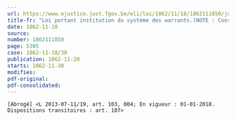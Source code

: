 ```yaml
---
url: https://www.ejustice.just.fgov.be/eli/loi/1862/11/18/1862111850/justel
title-fr: "Loi portant institution du système des warrants.(NOTE : Consultation des versions antérieures à partir du 19-02-1993 et mise à jour au 02-08-2013)"
date: 1862-11-18
source:
number: 1862111850
page: 5305
case: 1862-11-18/30
publication: 1862-11-20
starts: 1862-11-30
modifies:
pdf-original:
pdf-consolidated:
---
```


`[Abrogé] <L 2013-07-11/19, art. 103, 004; En vigueur : 01-01-2018. Dispositions transitoires : art. 107>`
